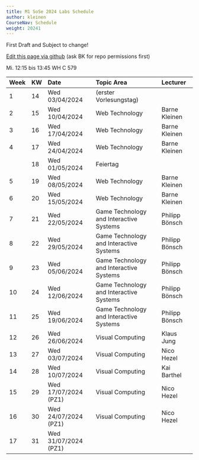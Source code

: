 ```yaml
---
title: M1 SoSe 2024 Labs Schedule
author: kleinen
CourseNav: Schedule
weight: 20241
---
```


First Draft and Subject to change!

[Edit this page via github](https://github.com/bkleinen/bkleinen.github.io/blob/main/hugo/content/classes/ss2024/m1-web/schedule/index.md) (ask BK for repo permissions first)

Mi.	12:15 bis 13:45	 WH C 579

| Week | KW | Date                 | Topic Area                              | Lecturer       |
|:-----|:---|:---------------------|:----------------------------------------|:---------------|
| 1    | 14 | Wed 03/04/2024       | (erster Vorlesungstag)                  |                |
| 2    | 15 | Wed 10/04/2024       | Web Technology                          | Barne Kleinen  |
| 3    | 16 | Wed 17/04/2024       | Web Technology                          | Barne Kleinen  |
| 4    | 17 | Wed 24/04/2024       | Web Technology                          | Barne Kleinen  |
|      | 18 | Wed 01/05/2024       | Feiertag                                |                |
| 5    | 19 | Wed 08/05/2024       | Web Technology                          | Barne Kleinen  |
| 6    | 20 | Wed 15/05/2024       | Web Technology                          | Barne Kleinen  |
| 7    | 21 | Wed 22/05/2024       | Game Technology and Interactive Systems | Philipp Bönsch |
| 8    | 22 | Wed 29/05/2024       | Game Technology and Interactive Systems | Philipp Bönsch |
| 9    | 23 | Wed 05/06/2024       | Game Technology and Interactive Systems | Philipp Bönsch |
| 10   | 24 | Wed 12/06/2024       | Game Technology and Interactive Systems | Philipp Bönsch |
| 11   | 25 | Wed 19/06/2024       | Game Technology and Interactive Systems | Philipp Bönsch |
| 12   | 26 | Wed 26/06/2024       | Visual Computing                        | Klaus Jung     |
| 13   | 27 | Wed 03/07/2024       | Visual Computing                        | Nico Hezel     |
| 14   | 28 | Wed 10/07/2024       | Visual Computing                        | Kai Barthel    |
| 15   | 29 | Wed 17/07/2024 (PZ1) | Visual Computing                        | Nico Hezel     |
| 16   | 30 | Wed 24/07/2024 (PZ1) | Visual Computing                        | Nico Hezel     |
| 17   | 31 | Wed 31/07/2024 (PZ1) |                                         |                |
